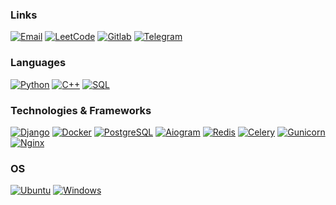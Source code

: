### Links
[![Email](https://img.shields.io/badge/email-grey?style=for-the-badge&logo=gmail)](mailto:freimmc@gmail.com)
[![LeetCode](https://img.shields.io/badge/leetcode-grey?style=for-the-badge&logo=leetcode)](https://leetcode.com/Artyom__/)
[![Gitlab](https://img.shields.io/badge/gitlab-grey?style=for-the-badge&logo=gitlab)](https://gitlab.com/artemtumch_)
[![Telegram](https://img.shields.io/badge/telegram-grey?style=for-the-badge&logo=telegram)](https://t.me/artemtumch69)


### Languages
[![Python](https://img.shields.io/badge/python-grey?style=for-the-badge&logo=python)](https://github.com/reznya22)
[![C++](https://img.shields.io/badge/c++-grey?style=for-the-badge&logo=cplusplus)](https://github.com/reznya22)
[![SQL](https://img.shields.io/badge/sql-grey?style=for-the-badge&logo=sql)](https://github.com/reznya22)


### Technologies & Frameworks
[![Django](https://img.shields.io/badge/django-grey?style=for-the-badge&logo=django)](https://github.com/reznya22)
[![Docker](https://img.shields.io/badge/docker-grey?style=for-the-badge&logo=docker)](https://hub.docker.com/u/reznya22)
[![PostgreSQL](https://img.shields.io/badge/postgresql-grey?style=for-the-badge&logo=postgresql)](https://github.com/reznya22)
[![Aiogram](https://img.shields.io/badge/aiogram-grey?style=for-the-badge&logo=aiogram)](https://hub.docker.com/u/reznya22)
[![Redis](https://img.shields.io/badge/redis-grey?style=for-the-badge&logo=redis)](https://hub.docker.com/u/reznya22)
[![Celery](https://img.shields.io/badge/celery-grey?style=for-the-badge&logo=celery)](https://hub.docker.com/u/reznya22)
[![Gunicorn](https://img.shields.io/badge/gunicorn-grey?style=for-the-badge&logo=gunicorn)](https://hub.docker.com/u/reznya22)
[![Nginx](https://img.shields.io/badge/nginx-grey?style=for-the-badge&logo=nginx)](https://hub.docker.com/u/reznya22)

### OS
[![Ubuntu](https://img.shields.io/badge/ubuntu-grey?style=for-the-badge&logo=ubuntu)](https://github.com/reznya22)
[![Windows](https://img.shields.io/badge/windows-grey?style=for-the-badge&logo=Windows)](https://github.com/reznya22)
